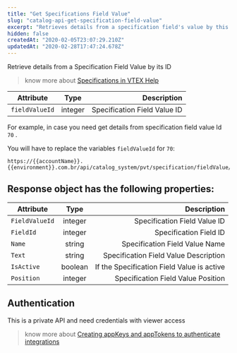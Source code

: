 ```yaml
---
title: "Get Specifications Field Value"
slug: "catalog-api-get-specification-field-value"
excerpt: "Retrieves details from a specification field's value by this value's ID."
hidden: false
createdAt: "2020-02-05T23:07:29.210Z"
updatedAt: "2020-02-28T17:47:24.678Z"
---
```

Retrieve details from a Specification Field Value by its ID

> know more about [Specifications in VTEX Help](https://help.vtex.com/en/search/Specifications)


| Attribute    | Type        | Description |
| --------------- |:---------:| -------------------------------------------------------------------------------------------:|
| `fieldValueId` | integer | Specification Field Value ID |


For example, in case you need get details from specification field value Id `70` .

You will have to replace the variables `fieldValueId` for `70`:

```
https://{{accountName}}.{{environment}}.com.br/api/catalog_system/pvt/specification/fieldValue/{{fieldValueId}}
```



## Response object has the following properties:

| Attribute    | Type        | Description |
| --------------- |:---------:| --------------------------------------:|
| `FieldValueId` | integer | Specification Field Value ID |
| `FieldId` | integer | Specification Field ID |
| `Name` | string |  Specification Field Value Name |
| `Text` | string |  Specification Field Value Description |
| `IsActive` | boolean | If the Specification Field Value is active |
| `Position` | integer | Specification Field Value Position |


## Authentication

This is a private API and need credentials with viewer access


> know more about [Creating appKeys and appTokens to authenticate integrations](https://help.vtex.com/en/tutorial/creating-appkeys-and-apptokens-to-authenticate-integrations)